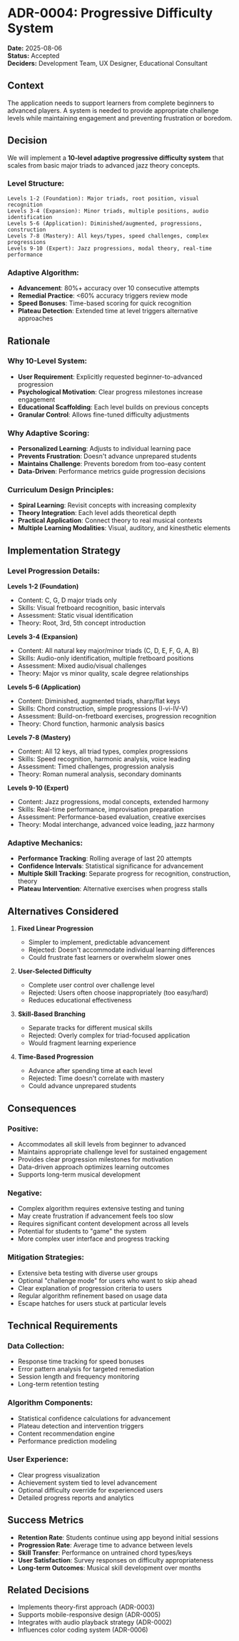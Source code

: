 # ADR-0004: Progressive Difficulty System

**Date:** 2025-08-06  
**Status:** Accepted  
**Deciders:** Development Team, UX Designer, Educational Consultant  

## Context

The application needs to support learners from complete beginners to advanced players. A system is needed to provide appropriate challenge levels while maintaining engagement and preventing frustration or boredom.

## Decision

We will implement a **10-level adaptive progressive difficulty system** that scales from basic major triads to advanced jazz theory concepts.

### Level Structure:
```
Levels 1-2 (Foundation): Major triads, root position, visual recognition
Levels 3-4 (Expansion): Minor triads, multiple positions, audio identification  
Levels 5-6 (Application): Diminished/augmented, progressions, construction
Levels 7-8 (Mastery): All keys/types, speed challenges, complex progressions
Levels 9-10 (Expert): Jazz progressions, modal theory, real-time performance
```

### Adaptive Algorithm:
- **Advancement**: 80%+ accuracy over 10 consecutive attempts
- **Remedial Practice**: <60% accuracy triggers review mode
- **Speed Bonuses**: Time-based scoring for quick recognition
- **Plateau Detection**: Extended time at level triggers alternative approaches

## Rationale

### Why 10-Level System:
- **User Requirement**: Explicitly requested beginner-to-advanced progression
- **Psychological Motivation**: Clear progress milestones increase engagement
- **Educational Scaffolding**: Each level builds on previous concepts
- **Granular Control**: Allows fine-tuned difficulty adjustments

### Why Adaptive Scoring:
- **Personalized Learning**: Adjusts to individual learning pace
- **Prevents Frustration**: Doesn't advance unprepared students
- **Maintains Challenge**: Prevents boredom from too-easy content
- **Data-Driven**: Performance metrics guide progression decisions

### Curriculum Design Principles:
- **Spiral Learning**: Revisit concepts with increasing complexity
- **Theory Integration**: Each level adds theoretical depth
- **Practical Application**: Connect theory to real musical contexts
- **Multiple Learning Modalities**: Visual, auditory, and kinesthetic elements

## Implementation Strategy

### Level Progression Details:

**Levels 1-2 (Foundation)**
- Content: C, G, D major triads only
- Skills: Visual fretboard recognition, basic intervals
- Assessment: Static visual identification
- Theory: Root, 3rd, 5th concept introduction

**Levels 3-4 (Expansion)**  
- Content: All natural key major/minor triads (C, D, E, F, G, A, B)
- Skills: Audio-only identification, multiple fretboard positions
- Assessment: Mixed audio/visual challenges
- Theory: Major vs minor quality, scale degree relationships

**Levels 5-6 (Application)**
- Content: Diminished, augmented triads, sharp/flat keys
- Skills: Chord construction, simple progressions (I-vi-IV-V)
- Assessment: Build-on-fretboard exercises, progression recognition
- Theory: Chord function, harmonic analysis basics

**Levels 7-8 (Mastery)**
- Content: All 12 keys, all triad types, complex progressions
- Skills: Speed recognition, harmonic analysis, voice leading
- Assessment: Timed challenges, progression analysis
- Theory: Roman numeral analysis, secondary dominants

**Levels 9-10 (Expert)**
- Content: Jazz progressions, modal concepts, extended harmony
- Skills: Real-time performance, improvisation preparation
- Assessment: Performance-based evaluation, creative exercises
- Theory: Modal interchange, advanced voice leading, jazz harmony

### Adaptive Mechanics:
- **Performance Tracking**: Rolling average of last 20 attempts
- **Confidence Intervals**: Statistical significance for advancement
- **Multiple Skill Tracking**: Separate progress for recognition, construction, theory
- **Plateau Intervention**: Alternative exercises when progress stalls

## Alternatives Considered

1. **Fixed Linear Progression**
   - Simpler to implement, predictable advancement
   - Rejected: Doesn't accommodate individual learning differences
   - Could frustrate fast learners or overwhelm slower ones

2. **User-Selected Difficulty**
   - Complete user control over challenge level
   - Rejected: Users often choose inappropriately (too easy/hard)
   - Reduces educational effectiveness

3. **Skill-Based Branching**
   - Separate tracks for different musical skills
   - Rejected: Overly complex for triad-focused application
   - Would fragment learning experience

4. **Time-Based Progression**
   - Advance after spending time at each level
   - Rejected: Time doesn't correlate with mastery
   - Could advance unprepared students

## Consequences

### Positive:
- Accommodates all skill levels from beginner to advanced
- Maintains appropriate challenge level for sustained engagement
- Provides clear progression milestones for motivation
- Data-driven approach optimizes learning outcomes
- Supports long-term musical development

### Negative:
- Complex algorithm requires extensive testing and tuning
- May create frustration if advancement feels too slow
- Requires significant content development across all levels
- Potential for students to "game" the system
- More complex user interface and progress tracking

### Mitigation Strategies:
- Extensive beta testing with diverse user groups
- Optional "challenge mode" for users who want to skip ahead
- Clear explanation of progression criteria to users
- Regular algorithm refinement based on usage data
- Escape hatches for users stuck at particular levels

## Technical Requirements

### Data Collection:
- Response time tracking for speed bonuses
- Error pattern analysis for targeted remediation  
- Session length and frequency monitoring
- Long-term retention testing

### Algorithm Components:
- Statistical confidence calculations for advancement
- Plateau detection and intervention triggers
- Content recommendation engine
- Performance prediction modeling

### User Experience:
- Clear progress visualization
- Achievement system tied to level advancement
- Optional difficulty override for experienced users
- Detailed progress reports and analytics

## Success Metrics

- **Retention Rate**: Students continue using app beyond initial sessions
- **Progression Rate**: Average time to advance between levels
- **Skill Transfer**: Performance on untrained chord types/keys
- **User Satisfaction**: Survey responses on difficulty appropriateness
- **Long-term Outcomes**: Musical skill development over months

## Related Decisions

- Implements theory-first approach (ADR-0003)
- Supports mobile-responsive design (ADR-0005)
- Integrates with audio playback strategy (ADR-0002)
- Influences color coding system (ADR-0006)